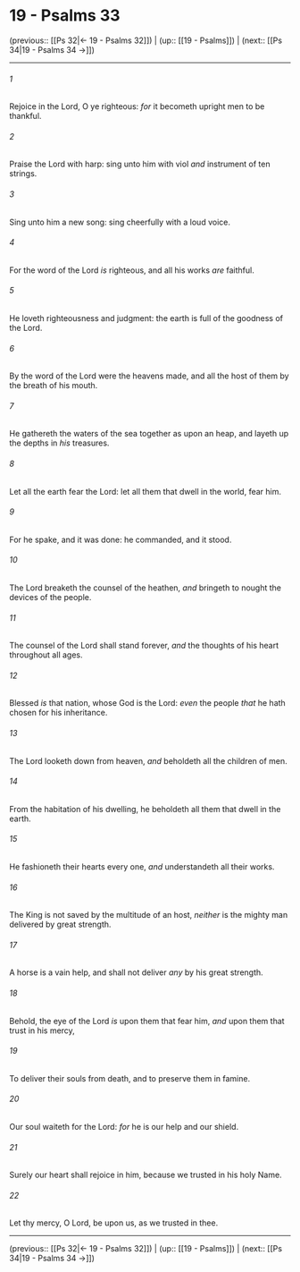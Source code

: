 # 19 - Psalms 33

(previous:: [[Ps 32|← 19 - Psalms 32]]) | (up:: [[19 - Psalms]]) | (next:: [[Ps 34|19 - Psalms 34 →]])

***


###### 1 
Rejoice in the Lord, O ye righteous: _for_ it becometh upright men to be thankful. 

###### 2 
Praise the Lord with harp: sing unto him with viol _and_ instrument of ten strings. 

###### 3 
Sing unto him a new song: sing cheerfully with a loud voice. 

###### 4 
For the word of the Lord _is_ righteous, and all his works _are_ faithful. 

###### 5 
He loveth righteousness and judgment: the earth is full of the goodness of the Lord. 

###### 6 
By the word of the Lord were the heavens made, and all the host of them by the breath of his mouth. 

###### 7 
He gathereth the waters of the sea together as upon an heap, and layeth up the depths in _his_ treasures. 

###### 8 
Let all the earth fear the Lord: let all them that dwell in the world, fear him. 

###### 9 
For he spake, and it was done: he commanded, and it stood. 

###### 10 
The Lord breaketh the counsel of the heathen, _and_ bringeth to nought the devices of the people. 

###### 11 
The counsel of the Lord shall stand forever, _and_ the thoughts of his heart throughout all ages. 

###### 12 
Blessed _is_ that nation, whose God is the Lord: _even_ the people _that_ he hath chosen for his inheritance. 

###### 13 
The Lord looketh down from heaven, _and_ beholdeth all the children of men. 

###### 14 
From the habitation of his dwelling, he beholdeth all them that dwell in the earth. 

###### 15 
He fashioneth their hearts every one, _and_ understandeth all their works. 

###### 16 
The King is not saved by the multitude of an host, _neither_ is the mighty man delivered by great strength. 

###### 17 
A horse is a vain help, and shall not deliver _any_ by his great strength. 

###### 18 
Behold, the eye of the Lord _is_ upon them that fear him, _and_ upon them that trust in his mercy, 

###### 19 
To deliver their souls from death, and to preserve them in famine. 

###### 20 
Our soul waiteth for the Lord: _for_ he is our help and our shield. 

###### 21 
Surely our heart shall rejoice in him, because we trusted in his holy Name. 

###### 22 
Let thy mercy, O Lord, be upon us, as we trusted in thee.

***

(previous:: [[Ps 32|← 19 - Psalms 32]]) | (up:: [[19 - Psalms]]) | (next:: [[Ps 34|19 - Psalms 34 →]])
